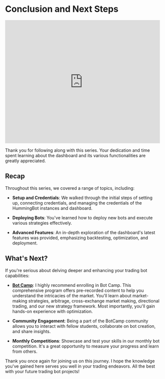 # Conclusion and Next Steps

<iframe style="width:100%; min-height:400px;" src="https://www.youtube.com/embed/ug_SSZb2HYE?si=CdL36eVrd5YZs5fb" frameborder="0" allow="accelerometer; autoplay; encrypted-media; gyroscope; picture-in-picture" allowfullscreen></iframe>

Thank you for following along with this series. Your dedication and time spent learning about the dashboard and its various functionalities are greatly appreciated.

## **Recap**

Throughout this series, we covered a range of topics, including:

- **Setup and Credentials**: We walked through the initial steps of setting up, connecting credentials, and managing the credentials of the HummingBot instances and dashboard.
  
- **Deploying Bots**: You've learned how to deploy new bots and execute various strategies effectively.
  
- **Advanced Features**: An in-depth exploration of the dashboard's latest features was provided, emphasizing backtesting, optimization, and deployment.

## **What's Next?**

If you're serious about delving deeper and enhancing your trading bot capabilities:

- [**Bot Camp**](https://docs.hummingbot.org/botcamp/): I highly recommend enrolling in Bot Camp. This comprehensive program offers pre-recorded content to help you understand the intricacies of the market. You'll learn about market-making strategies, arbitrage, cross-exchange market making, directional trading, and our new strategy framework. Most importantly, you'll gain hands-on experience with optimization.

- **Community Engagement**: Being a part of the BotCamp community allows you to interact with fellow students, collaborate on bot creation, and share insights.

- **Monthly Competitions**: Showcase and test your skills in our monthly bot competition. It's a great opportunity to measure your progress and learn from others.


Thank you once again for joining us on this journey. I hope the knowledge you've gained here serves you well in your trading endeavors. All the best with your future trading bot projects!
